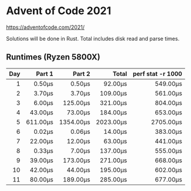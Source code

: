 # Advent of Code 2021

https://adventofcode.com/2021/

Solutions will be done in Rust. Total includes disk read and parse times.

## Runtimes (Ryzen 5800X)

|  Day |   Part 1 |    Part 2 |     Total | perf stat -r 1000 |
| ---: | -------: | --------: | --------: | ----------------: |
|    1 |   0.50µs |    0.50µs |   92.00µs |          549.00µs |
|    2 |   3.70µs |    3.70µs |  109.00µs |          561.00µs |
|    3 |   6.00µs |  125.00µs |  321.00µs |          804.00µs |
|    4 |  43.00µs |   73.00µs |  184.00µs |          653.00µs |
|    5 | 611.00µs | 1354.00µs | 2023.00µs |         2705.00µs |
|    6 |   0.02µs |    0.06µs |   14.00µs |          383.00µs |
|    7 |  22.00µs |   12.00µs |   63.00µs |          441.00µs |
|    8 |   0.33µs |    7.00µs |  137.00µs |          555.00µs |
|    9 |  39.00µs |  173.00µs |  271.00µs |          668.00µs |
|   10 |  42.00µs |   44.00µs |  195.00µs |          602.00µs |
|   11 |  80.00µs |  189.00µs |  285.00µs |          677.00µs |